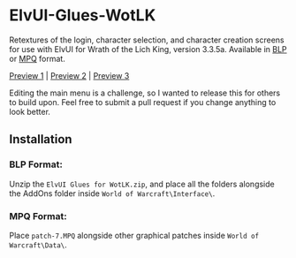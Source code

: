 # ElvUI-Glues-WotLK
Retextures of the login, character selection, and character creation screens for use with ElvUI for Wrath of the Lich King, version 3.3.5a. Available in [BLP](https://github.com/Marotheit/ElvUI-Glues-WotLK/raw/main/ElvUI%20Glues%20for%20WotLK.zip) or [MPQ](https://github.com/Marotheit/ElvUI-Glues-WotLK/raw/main/patch-7.MPQ) format.

[Preview 1](https://user-images.githubusercontent.com/26125775/146995165-bc837f90-9a57-48cd-87f8-16f9bfa2ffef.png) |  [Preview 2](https://user-images.githubusercontent.com/26125775/147044719-10c5ee4d-c7eb-4a38-b5c1-2e6a4d00f8af.png) | [Preview 3](https://user-images.githubusercontent.com/26125775/146995303-885f9b7a-43d0-42cb-adb5-a2a76ef372c6.png)

Editing the main menu is a challenge, so I wanted to release this for others to build upon. Feel free to submit a pull request if you change anything to look better.

## Installation
### BLP Format:
Unzip the `ElvUI Glues for WotLK.zip`, and place all the folders alongside the AddOns folder inside `World of Warcraft\Interface\`.

### MPQ Format:
Place `patch-7.MPQ` alongside other graphical patches inside `World of Warcraft\Data\`.
